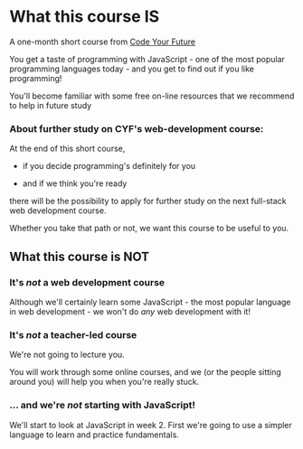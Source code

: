 # What this course IS

A one-month short course from [Code Your Future](https://codeyourfuture.io/)

You get a taste of programming with JavaScript - one of the most popular programming languages today - and you get to find out if you like programming!

You'll become familiar with some free on-line resources that we recommend to help in future study

### About further study on CYF's web-development course:

At the end of this short course,

* if you decide programming's definitely for you

* and if we think you're ready

there will be the possibility to apply for further study on the next full-stack web development course.

Whether you take that path or not, we want this course to be useful to you.

## What this course is NOT

### It's *not* a web development course

Although we'll certainly learn some JavaScript - the most popular language in web development - we won't do *any* web development with it!
 
### It's *not* a teacher-led course

We're not going to lecture you.

You will work through some online courses, and we (or the people sitting around you) will help you when you're really stuck.

### … and we're *not* starting with JavaScript!

We'll start to look at JavaScript in week 2.  First we're going to use a simpler language to learn and practice fundamentals.


